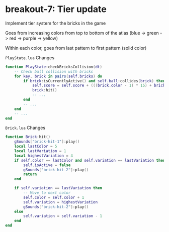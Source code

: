 # breakout-7: Tier update

Implement tier system for the bricks in the game

Goes from increasing colors from top to bottom of the atlas (blue -> green -> red -> purple -> yellow)

Within each color, goes from last pattern to first pattern (solid color)

`PlayState.lua` Changes

```Lua
function PlayState:checkBricksCollision(dt)
    -- Check ball collision with bricks
    for key, brick in pairs(self.bricks) do
        if brick:isCurrentlyActive() and self.ball:collides(brick) then
            self.score = self.score + (((brick.color - 1) * 15) + brick.variation * 100)
            brick:hit()
            -- ...
        end
        -- ...
    end
    -- ...
end
```

`Brick.lua` Changes

```Lua
function Brick:hit()
    gSounds["brick-hit-1"]:play()
    local lastColor = 5
    local lastVariation = 1
    local highestVariation = 4
    if self.color == lastColor and self.variation == lastVariation then
        self.isActive = false
        gSounds["brick-hit-2"]:play()
        return
    end

    if self.variation == lastVariation then
        -- Move to next color
        self.color = self.color + 1
        self.variation = highestVariation
        gSounds["brick-hit-2"]:play()
    else
        self.variation = self.variation - 1
    end
end
```
